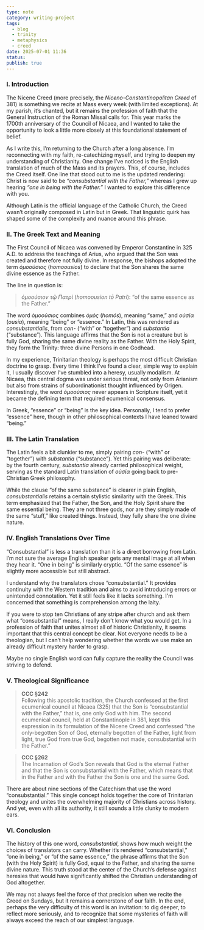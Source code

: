 ```yaml
---
type: note
category: writing-project
tags:
  - blog
  - trinity
  - metaphysics
  - creed
date: 2025-07-01 11:36
status: 
publish: true
---
```

### **I. Introduction**

The Nicene Creed (more precisely, the _Niceno-Constantinopolitan Creed_ of 381) is something we recite at Mass every week (with limited exceptions). At my parish, it’s chanted, but it remains the profession of faith that the General Instruction of the Roman Missal calls for. This year marks the 1700th anniversary of the Council of Nicaea, and I wanted to take the opportunity to look a little more closely at this foundational statement of belief.

As I write this, I’m returning to the Church after a long absence. I’m reconnecting with my faith, re-catechizing myself, and trying to deepen my understanding of Christianity. One change I’ve noticed is the English translation of much of the Mass and its prayers. This, of course, includes the Creed itself. One line that stood out to me is the updated rendering: Christ is now said to be _“consubstantial with the Father,”_ whereas I grew up hearing _“one in being with the Father.”_ I wanted to explore this difference with you.

Although Latin is the official language of the Catholic Church, the Creed wasn’t originally composed in Latin but in Greek. That linguistic quirk has shaped some of the complexity and nuance around this phrase.

### **II. The Greek Text and Meaning**

The First Council of Nicaea was convened by Emperor Constantine in 325 A.D. to address the teachings of Arius, who argued that the Son was created and therefore not fully divine. In response, the bishops adopted the term _ὁμοούσιος_ (_homoousios_) to declare that the Son shares the same divine essence as the Father.

The line in question is:

> _ὁμοούσιον τῷ Πατρί_ (_homoousion tō Patri_): “of the same essence as the Father.”

The word _ὁμοούσιος_ combines _ὁμός_ (_homós_), meaning “same,” and _οὐσία_ (_ousía_), meaning “being” or “essence.” In Latin, this was rendered as _consubstantialis_, from _con-_ (“with” or “together”) and _substantia_ (“substance”). This language affirms that the Son is not a creature but is fully God, sharing the same divine reality as the Father. With the Holy Spirit, they form the Trinity: three divine Persons in one Godhead.

In my experience, Trinitarian theology is perhaps the most difficult Christian doctrine to grasp. Every time I think I’ve found a clear, simple way to explain it, I usually discover I’ve stumbled into a heresy, usually modalism. At Nicaea, this central dogma was under serious threat, not only from Arianism but also from strains of subordinationist thought influenced by Origen. Interestingly, the word _ὁμοούσιος_ never appears in Scripture itself, yet it became the defining term that required ecumenical consensus.

In Greek, “essence” or “being” is the key idea. Personally, I tend to prefer “essence” here, though in other philosophical contexts I have leaned toward “being.”

### **III. The Latin Translation**

The Latin feels a bit clunkier to me, simply pairing _con-_ (“with” or “together”) with _substantia_ (“substance”). Yet this pairing was deliberate: by the fourth century, _substantia_ already carried philosophical weight, serving as the standard Latin translation of _οὐσία_ going back to pre-Christian Greek philosophy.

While the clause “of the same substance” is clearer in plain English, _consubstantialis_ retains a certain stylistic similarity with the Greek. This term emphasized that the Father, the Son, and the Holy Spirit share the same essential being. They are not three gods, nor are they simply made of the same “stuff,” like created things. Instead, they fully share the one divine nature.

### **IV. English Translations Over Time**

“Consubstantial” is less a translation than it is a direct borrowing from Latin. I’m not sure the average English speaker gets any mental image at all when they hear it. “One in being” is similarly cryptic. “Of the same essence” is slightly more accessible but still abstract.

I understand why the translators chose “consubstantial.” It provides continuity with the Western  tradition and aims to avoid introducing errors or unintended connotation. Yet it still feels like it lacks something.  I'm concerned that something is comprehension among the laity.

If you were to stop ten Christians of any stripe after church and ask them what “consubstantial” means, I really don't know what you would get. In a profession of faith that unites almost all of historic Christianity, it seems important that this central concept be clear. Not everyone needs to be a theologian, but I can’t help wondering whether the words we use make an already difficult mystery harder to grasp.

Maybe no single English word can fully capture the reality the Council was striving to defend.

### **V. Theological Significance**

> **CCC §242**  
> Following this apostolic tradition, the Church confessed at the first ecumenical council at Nicaea (325) that the Son is “consubstantial with the Father,” that is, one only God with him. The second ecumenical council, held at Constantinople in 381, kept this expression in its formulation of the Nicene Creed and confessed “the only-begotten Son of God, eternally begotten of the Father, light from light, true God from true God, begotten not made, consubstantial with the Father.”

> **CCC §262**  
> The Incarnation of God’s Son reveals that God is the eternal Father and that the Son is consubstantial with the Father, which means that in the Father and with the Father the Son is one and the same God.

There are about nine sections of the Catechism that use the word “consubstantial.” This single concept holds together the core of Trinitarian theology and unites the overwhelming majority of Christians across history. And yet, even with all its authority, it still sounds a little clunky to modern ears.

### **VI. Conclusion**

The history of this one word, _consubstantial_, shows how much weight the choices of translators can carry. Whether it’s rendered “consubstantial,” “one in being,” or “of the same essence,” the phrase affirms that the Son (with the Holy Spirit) is fully God, equal to the Father, and sharing the same divine nature. This truth stood at the center of the Church’s defense against heresies that would have significantly shifted the Christian understanding of God altogether.

We may not always feel the force of that precision when we recite the Creed on Sundays, but it remains a cornerstone of our faith. In the end, perhaps the very difficulty of this word is an invitation: to dig deeper, to reflect more seriously, and to recognize that some mysteries of faith will always exceed the reach of our simplest language.